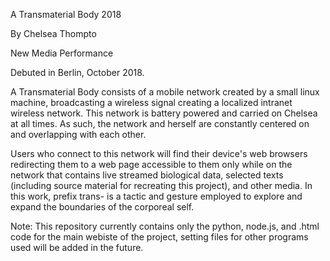 A Transmaterial Body
2018

By Chelsea Thompto

New Media Performance

Debuted in Berlin, October 2018.

A Transmaterial Body consists of a mobile network created by a small linux machine, broadcasting a wireless signal 
creating a localized intranet wireless network. This network is battery powered and carried on Chelsea at all times. 
As such, the network and herself are constantly centered on and overlapping with each other.

Users who connect to this network will find their device's web browsers redirecting them to a web page accessible to 
them only while on the network that contains live streamed biological data, selected texts (including source material 
for recreating this project), and other media. In this work, prefix trans- is a tactic and gesture employed to explore 
and expand the boundaries of the corporeal self.

Note: This repository currently contains only the python, node.js, and .html code for the main webiste of the project,
setting files for other programs used will be added in the future.
